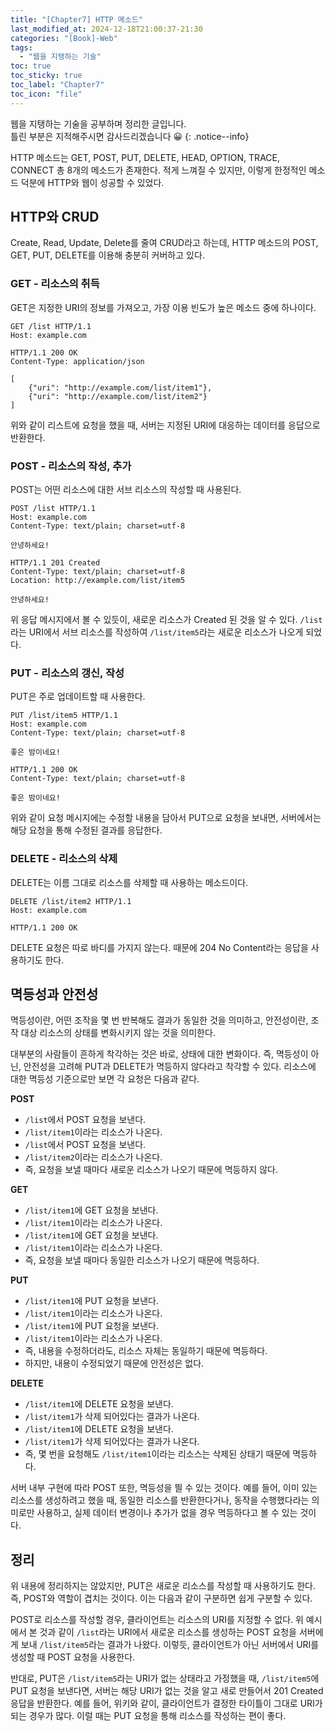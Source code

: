 ```yaml
---
title: "[Chapter7] HTTP 메소드"
last_modified_at: 2024-12-18T21:00:37-21:30
categories: "[Book]-Web"
tags:
  - "웹을 지탱하는 기술"
toc: true
toc_sticky: true
toc_label: "Chapter7"
toc_icon: "file"
---
```


웹을 지탱하는 기술을 공부하며 정리한 글입니다.<br>
틀린 부분은 지적해주시면 감사드리겠습니다 😀
{: .notice--info}

HTTP 메소드는 GET, POST, PUT, DELETE, HEAD, OPTION, TRACE, CONNECT 총 8개의 메소드가 존재한다. 적게 느껴질 수 있지만, 이렇게 한정적인 메소드 덕분에 HTTP와 웹이 성공할 수 있었다.

## HTTP와 CRUD

Create, Read, Update, Delete를 줄여 CRUD라고 하는데, HTTP 메소드의 POST, GET, PUT, DELETE를 이용해 충분히 커버하고 있다.

### GET - 리소스의 취득

GET은 지정한 URI의 정보를 가져오고, 가장 이용 빈도가 높은 메소드 중에 하나이다.

```
GET /list HTTP/1.1
Host: example.com
```

```
HTTP/1.1 200 OK
Content-Type: application/json

[
	{"uri": "http://example.com/list/item1"},
	{"uri": "http://example.com/list/item2"}
]
```

위와 같이 리스트에 요청을 했을 때, 서버는 지정된 URI에 대응하는 데이터를 응답으로 반환한다.

### POST - 리소스의 작성, 추가

POST는 어떤 리소스에 대한 서브 리소스의 작성할 때 사용된다.

```
POST /list HTTP/1.1
Host: example.com
Content-Type: text/plain; charset=utf-8

안녕하세요!
```

```
HTTP/1.1 201 Created
Content-Type: text/plain; charset=utf-8
Location: http://example.com/list/item5

안녕하세요!
```

위 응답 메시지에서 볼 수 있듯이, 새로운 리소스가 Created 된 것을 알 수 있다. `/list`라는 URI에서 서브 리소스를 작성하여 `/list/item5`라는 새로운 리소스가 나오게 되었다.

### PUT - 리소스의 갱신, 작성

PUT은 주로 업데이트할 때 사용한다.

```
PUT /list/item5 HTTP/1.1
Host: example.com
Content-Type: text/plain; charset=utf-8

좋은 밤이네요!
```

```
HTTP/1.1 200 OK
Content-Type: text/plain; charset=utf-8

좋은 밤이네요!
```

위와 같이 요청 메시지에는 수정할 내용을 담아서 PUT으로 요청을 보내면, 서버에서는 해당 요청을 통해 수정된 결과를 응답한다.

### DELETE - 리소스의 삭제

DELETE는 이름 그대로 리소스를 삭제할 때 사용하는 메소드이다.

```
DELETE /list/item2 HTTP/1.1
Host: example.com
```

```
HTTP/1.1 200 OK
```

DELETE 요청은 따로 바디를 가지지 않는다. 때문에 204 No Content라는 응답을 사용하기도 한다.

## 멱등성과 안전성

멱등성이란, 어떤 조작을 몇 번 반복해도 결과가 동일한 것을 의미하고, 안전성이란, 조작 대상 리소스의 상태를 변화시키지 않는 것을 의미한다.

대부분의 사람들이 흔하게 착각하는 것은 바로, 상태에 대한 변화이다. 즉, 멱등성이 아닌, 안전성을 고려해 PUT과 DELETE가 멱등하지 않다라고 착각할 수 있다. 리소스에 대한 멱등성 기준으로만 보면 각 요청은 다음과 같다.

**POST**
- `/list`에서 POST 요청을 보낸다.
- `/list/item1`이라는 리소스가 나온다.
- `/list`에서 POST 요청을 보낸다.
- `/list/item2`이라는 리소스가 나온다.
- 즉, 요청을 보낼 때마다 새로운 리소스가 나오기 때문에 멱등하지 않다.

**GET**
- `/list/item1`에 GET 요청을 보낸다.
- `/list/item1`이라는 리소스가 나온다.
- `/list/item1`에 GET 요청을 보낸다.
- `/list/item1`이라는 리소스가 나온다.
- 즉, 요청을 보낼 때마다 동일한 리소스가 나오기 때문에 멱등하다.

**PUT**
- `/list/item1`에 PUT 요청을 보낸다.
- `/list/item1`이라는 리소스가 나온다.
- `/list/item1`에 PUT 요청을 보낸다.
- `/list/item1`이라는 리소스가 나온다.
- 즉, 내용을 수정하더라도, 리소스 자체는 동일하기 때문에 멱등하다.
- 하지만, 내용이 수정되었기 때문에 안전성은 없다.

**DELETE**
- `/list/item1`에 DELETE 요청을 보낸다.
- `/list/item1`가 삭제 되어있다는 결과가 나온다.
- `/list/item1`에 DELETE 요청을 보낸다.
- `/list/item1`가 삭제 되어있다는 결과가 나온다.
- 즉, 몇 번을 요청해도 `/list/item1`이라는 리소스는 삭제된 상태기 때문에 멱등하다.

서버 내부 구현에 따라 POST 또한, 멱등성을 띌 수 있는 것이다. 예를 들어, 이미 있는 리소스를 생성하려고 했을 때, 동일한 리소스를 반환한다거나, 동작을 수행했다라는 의미로만 사용하고, 실제 데이터 변경이나 추가가 없을 경우 멱등하다고 볼 수 있는 것이다.

## 정리

위 내용에 정리하지는 않았지만, PUT은 새로운 리소스를 작성할 때 사용하기도 한다. 즉, POST와 역할이 겹치는 것이다. 이는 다음과 같이 구분하면 쉽게 구분할 수 있다.

POST로 리소스를 작성할 경우, 클라이언트는 리소스의 URI를 지정할 수 없다. 위 예시에서 본 것과 같이 `/list`라는 URI에서 새로운 리소스를 생성하는 POST 요청을 서버에게 보내 `/list/item5`라는 결과가 나왔다. 이렇듯, 클라이언트가 아닌 서버에서 URI를 생성할 때 POST 요청을 사용한다.

반대로, PUT은 `/list/item5`라는 URI가 없는 상태라고 가정했을 때, `/list/item5`에 PUT 요청을 보낸다면, 서버는 해당 URI가 없는 것을 알고 새로 만들어서 201 Created 응답을 반환한다. 예를 들어, 위키와 같이, 클라이언트가 결정한 타이틀이 그대로 URI가 되는 경우가 많다. 이럴 때는 PUT 요청을 통해 리소스를 작성하는 편이 좋다.